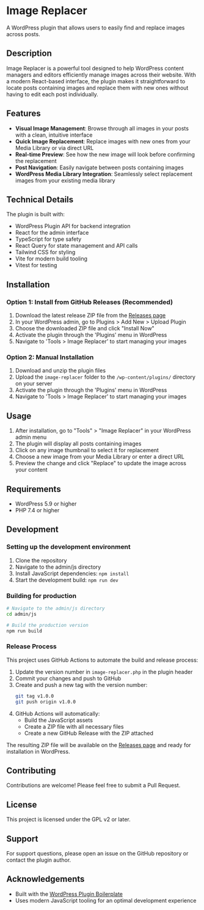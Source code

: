 # Image Replacer 

A WordPress plugin that allows users to easily find and replace images across posts.

## Description

Image Replacer is a powerful tool designed to help WordPress content managers and editors efficiently manage images across their website. With a modern React-based interface, the plugin makes it straightforward to locate posts containing images and replace them with new ones without having to edit each post individually.

## Features

- **Visual Image Management**: Browse through all images in your posts with a clean, intuitive interface
- **Quick Image Replacement**: Replace images with new ones from your Media Library or via direct URL
- **Real-time Preview**: See how the new image will look before confirming the replacement
- **Post Navigation**: Easily navigate between posts containing images
- **WordPress Media Library Integration**: Seamlessly select replacement images from your existing media library

## Technical Details

The plugin is built with:
- WordPress Plugin API for backend integration
- React for the admin interface
- TypeScript for type safety
- React Query for state management and API calls
- Tailwind CSS for styling
- Vite for modern build tooling
- Vitest for testing

## Installation

### Option 1: Install from GitHub Releases (Recommended)
1. Download the latest release ZIP file from the [Releases page](https://github.com/chars3/image-replacer/releases)
2. In your WordPress admin, go to Plugins > Add New > Upload Plugin
3. Choose the downloaded ZIP file and click "Install Now"
4. Activate the plugin through the 'Plugins' menu in WordPress
5. Navigate to 'Tools > Image Replacer' to start managing your images

### Option 2: Manual Installation
1. Download and unzip the plugin files
2. Upload the `image-replacer` folder to the `/wp-content/plugins/` directory on your server
3. Activate the plugin through the 'Plugins' menu in WordPress
4. Navigate to 'Tools > Image Replacer' to start managing your images

## Usage

1. After installation, go to "Tools" > "Image Replacer" in your WordPress admin menu
2. The plugin will display all posts containing images
3. Click on any image thumbnail to select it for replacement
4. Choose a new image from your Media Library or enter a direct URL
5. Preview the change and click "Replace" to update the image across your content

## Requirements

- WordPress 5.9 or higher
- PHP 7.4 or higher

## Development

### Setting up the development environment

1. Clone the repository
2. Navigate to the admin/js directory
3. Install JavaScript dependencies: `npm install`
4. Start the development build: `npm run dev`

### Building for production

```bash
# Navigate to the admin/js directory
cd admin/js

# Build the production version
npm run build
```

### Release Process

This project uses GitHub Actions to automate the build and release process:

1. Update the version number in `image-replacer.php` in the plugin header
2. Commit your changes and push to GitHub
3. Create and push a new tag with the version number:
   ```bash
   git tag v1.0.0
   git push origin v1.0.0
   ```
4. GitHub Actions will automatically:
   - Build the JavaScript assets
   - Create a ZIP file with all necessary files
   - Create a new GitHub Release with the ZIP attached

The resulting ZIP file will be available on the [Releases page](https://github.com/chars3/image-replacer/releases) and ready for installation in WordPress.

## Contributing

Contributions are welcome! Please feel free to submit a Pull Request.

## License

This project is licensed under the GPL v2 or later.

## Support

For support questions, please open an issue on the GitHub repository or contact the plugin author.

## Acknowledgements

- Built with the [WordPress Plugin Boilerplate](https://github.com/DevinVinson/WordPress-Plugin-Boilerplate)
- Uses modern JavaScript tooling for an optimal development experience